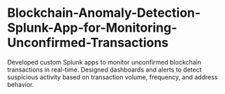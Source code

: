 # Blockchain-Anomaly-Detection-Splunk-App-for-Monitoring-Unconfirmed-Transactions
Developed custom Splunk apps to monitor unconfirmed blockchain transactions in real-time. Designed dashboards and alerts to detect suspicious activity based on transaction volume, frequency, and address behavior.
